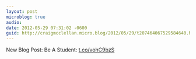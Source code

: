 ```yaml
---
layout: post
microblog: true
audio: 
date: 2012-05-29 07:31:02 -0600
guid: http://craigmcclellan.micro.blog/2012/05/29/t207464067529584640.html
---
```

New Blog Post: Be A Student: [t.co/vohC9bzS](http://t.co/vohC9bzS)
